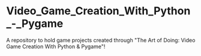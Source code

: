 # Video_Game_Creation_With_Python_-_Pygame
A repository to hold game projects created through "The Art of Doing: Video Game Creation With Python &amp; Pygame"!
